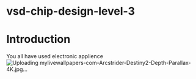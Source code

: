 # vsd-chip-design-level-3
# Introduction
You all have used electronic applience ![Uploading mylivewallpapers-com-Arcstrider-Destiny2-Depth-Parallax-4K.jpg…]()
